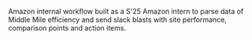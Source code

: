Amazon internal workflow built as a S'25 Amazon intern to parse data of Middle Mile efficiency and send slack blasts with site performance, comparison points and action items.
